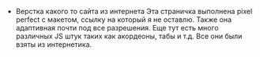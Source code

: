 * Верстка какого то сайта из интернета
Эта страничка выполнена pixel perfect с макетом, ссылку на который я не оставлю. Также она адаптивная почти под все разрешения.
Еще тут есть много различных JS штук таких как акордеоны, табы и т.д. Все они были взяты из интернетика.
